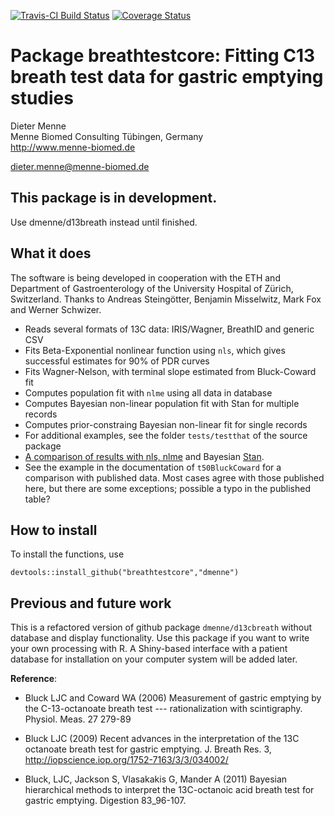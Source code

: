 [![Travis-CI Build Status](https://travis-ci.org/dmenne/breathtestcore.svg?branch=master)](https://travis-ci.org/dmenne/breathtestcore)
[![Coverage Status](https://coveralls.io/repos/github/dmenne/breathtestcore/badge.svg?branch=master)](https://coveralls.io/github/dmenne/breathtestcore?branch=master)

Package breathtestcore: Fitting C13 breath test data for gastric emptying studies
===========================================

Dieter Menne   
Menne Biomed Consulting Tübingen, Germany    
http://www.menne-biomed.de   

dieter.menne@menne-biomed.de 

## This package is in development. 

Use dmenne/d13breath instead until finished.

## What it does
The software is being developed in cooperation with the ETH and Department of Gastroenterology of the University Hospital of Zürich, Switzerland. Thanks to Andreas Steingötter, Benjamin Misselwitz, Mark Fox and Werner Schwizer.

* Reads several formats of 13C data: IRIS/Wagner, BreathID and generic CSV
* Fits Beta-Exponential nonlinear function using `nls`, which gives successful estimates for 90% of PDR curves
* Fits Wagner-Nelson, with terminal slope estimated from Bluck-Coward fit
* Computes population fit with `nlme` using all data in database
* Computes Bayesian non-linear population fit with Stan for multiple records
* Computes prior-constraing Bayesian non-linear fit for single records
* For additional examples, see the folder `tests/testthat` of the source package
* [A comparison of results with nls, nlme](http://menne-biomed.de/blog/de/breath-test-stan) and Bayesian [Stan](http://www.mc-stan.org).
* See the example in the documentation of `t50BluckCoward` for a comparison with published data. Most cases agree with those published here, but there are some exceptions; possible a typo in the published table?

## How to install
To install the functions, use
```
devtools::install_github("breathtestcore","dmenne")
```

## Previous and future work
This is a refactored version of github package `dmenne/d13cbreath` without database and display functionality. Use this package if you want to write your own processing with R. 
A Shiny-based interface with a patient database for installation on your computer system will be added later.

__Reference__: 

* Bluck LJC and Coward WA (2006) Measurement of gastric emptying by the C-13-octanoate breath test --- rationalization with scintigraphy. Physiol. Meas. 27 279-89

* Bluck LJC (2009) Recent advances in the interpretation of the 13C octanoate breath test for gastric emptying. J. Breath Res. 3, http://iopscience.iop.org/1752-7163/3/3/034002/

* Bluck, LJC, Jackson S, Vlasakakis G, Mander A (2011) Bayesian hierarchical methods to interpret  the 13C-octanoic acid breath  test for gastric emptying. Digestion 83_96-107.
